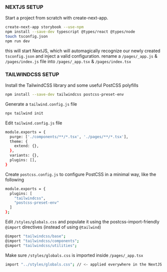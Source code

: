 ### NEXTJS SETUP
Start a project from scratch with create-next-app.
```sh
create-next-app storybook --use-npm
npm install --save-dev typescript @types/react @types/node
touch tsconfig.json
npm run dev
```
this will start NextJS, which will automagically recognize our newly created `tsconfig.json` and inject a valid configuration.
rename a `/pages/_app.js` & `/pages/index.js` file into `/pages/_app.tsx` & `/pages/index.tsx`

### TAILWINDCSS SETUP
Install the TailwindCSS library and some useful PostCSS polyfills
```sh
npm install --save-dev tailwindcss postcss-preset-env
```
Generate a `tailwind.config.js` file
```sh
npx tailwind init
```
Edit `tailwind.config.js` file
```sh
module.exports = {
  purge: ['./components/**/*.tsx', './pages/**/*.tsx'],
  theme: {
    extend: {},
  },
  variants: {},
  plugins: [],
}
```
Create `postcss.config.js` to configure PostCSS in a minimal way, like the following
```sh
module.exports = {
  plugins: [
    "tailwindcss", 
    "postcss-preset-env"
  ]
};
```
Edit `/styles/globals.css` and populate it using the postcss-import-friendly `@import` directives (instead of using `@tailwind`)
```sh
@import "tailwindcss/base";
@import "tailwindcss/components";
@import "tailwindcss/utilities";
```
Make sure `/styles/globals.css` is imported inside `/pages/_app.tsx`
```sh
import "../styles/globals.css"; // <- applied everywhere in the NextJS application scope
```
